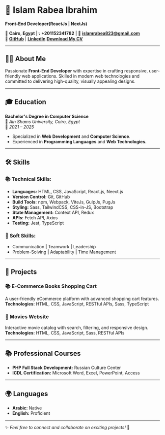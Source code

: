 # 👋 **Islam Rabea Ibrahim**  
**Front-End Developer(ReactJs | NextJs)**  

📍 **Cairo, Egypt** | 📞 **+201152341782** | 📧 **[islamrabea823@gmail.com](mailto:islamrabea823@gmail.com)**  
🔗 [**GitHub**](https://github.com/islam-rabia?tab=repositories) | [**LinkedIn**](https://www.linkedin.com/in/islam-rabea-ibrahim-14bab42a2)  [**Download My CV**](https://docs.google.com/document/d/1rg0_Ydhu07RiOT4eG5iub5O4oKspY1dm0r5ZdLnoGCs/edit?usp=drive_link)  

---

## 🧑‍💻 **About Me**  
Passionate **Front-End Developer** with expertise in crafting responsive, user-friendly web applications. Skilled in modern web technologies and committed to delivering high-quality, visually appealing designs.  

---

## 🎓 **Education**  
**Bachelor's Degree in Computer Science**  
📍 *Ain Shams University, Cairo, Egypt*  
📅 *2021 – 2025*  

- Specialized in **Web Development** and **Computer Science**.  
- Experienced in **Programming Languages** and **Web Technologies**.  

---

## 🛠️ **Skills**  

### 📚 **Technical Skills:**  
- **Languages:** HTML, CSS, JavaScript, React.js, Neext.js
- **Version Control:** Git, GitHub  
- **Build Tools:** npm, Webpack, ViteJs, GulpJs, PugJs  
- **Styling:** Sass, TailwindCSS, CSS-in-JS, Bootstrap  
- **State Management:** Context API, Redux  
- **APIs:** Fetch API, Axios  
- **Testing:** Jest, TypeScript  

### 🤝 **Soft Skills:**  
- Communication | Teamwork | Leadership  
- Problem-Solving | Adaptability | Time Management  

---

## 🚀 **Projects**  

### 📚 **E-Commerce Books Shopping Cart**  
A user-friendly eCommerce platform with advanced shopping cart features.  
**Technologies:** HTML, CSS, JavaScript, RESTful APIs, Sass, TypeScript  

### 🎥 **Movies Website**  
Interactive movie catalog with search, filtering, and responsive design.  
**Technologies:** HTML, CSS, JavaScript, Sass, RESTful APIs  

---

## 📚 **Professional Courses**  
- **PHP Full Stack Development:** Russian Culture Center  
- **ICDL Certification:** Microsoft Word, Excel, PowerPoint, Access  

---

## 🌍 **Languages**  
- **Arabic:** Native  
- **English:** Proficient  

---

✨ *Feel free to connect and collaborate on exciting projects!* 🚀  

